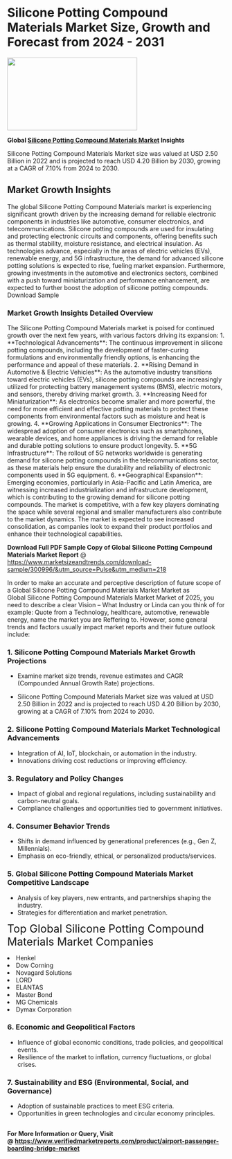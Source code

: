 <H1>Silicone Potting Compound Materials Market Size, Growth and Forecast from 2024 - 2031</H1><img class="aligncenter size-medium wp-image-584254" src="https://thirdeyenews.in/wp-content/uploads/2024/09/Global-Market-Research-300x168.jpeg" alt="" width="300" height="168" /><p><strong>Global&nbsp;<a href="https://www.marketsizeandtrends.com/download-sample/300996/&amp;utm_source=Pulse&amp;utm_medium=218">Silicone Potting Compound Materials Market</a> Insights</strong></p><p>Silicone Potting Compound Materials Market size was valued at USD 2.50 Billion in 2022 and is projected to reach USD 4.20 Billion by 2030, growing at a CAGR of 7.10% from 2024 to 2030.</p><p><h2>Market Growth Insights</h2> The global Silicone Potting Compound Materials market is experiencing significant growth driven by the increasing demand for reliable electronic components in industries like automotive, consumer electronics, and telecommunications. Silicone potting compounds are used for insulating and protecting electronic circuits and components, offering benefits such as thermal stability, moisture resistance, and electrical insulation. As technologies advance, especially in the areas of electric vehicles (EVs), renewable energy, and 5G infrastructure, the demand for advanced silicone potting solutions is expected to rise, fueling market expansion. Furthermore, growing investments in the automotive and electronics sectors, combined with a push toward miniaturization and performance enhancement, are expected to further boost the adoption of silicone potting compounds. Download Sample <h3>Market Growth Insights Detailed Overview</h3> The Silicone Potting Compound Materials market is poised for continued growth over the next few years, with various factors driving its expansion: 1. **Technological Advancements**: The continuous improvement in silicone potting compounds, including the development of faster-curing formulations and environmentally friendly options, is enhancing the performance and appeal of these materials. 2. **Rising Demand in Automotive & Electric Vehicles**: As the automotive industry transitions toward electric vehicles (EVs), silicone potting compounds are increasingly utilized for protecting battery management systems (BMS), electric motors, and sensors, thereby driving market growth. 3. **Increasing Need for Miniaturization**: As electronics become smaller and more powerful, the need for more efficient and effective potting materials to protect these components from environmental factors such as moisture and heat is growing. 4. **Growing Applications in Consumer Electronics**: The widespread adoption of consumer electronics such as smartphones, wearable devices, and home appliances is driving the demand for reliable and durable potting solutions to ensure product longevity. 5. **5G Infrastructure**: The rollout of 5G networks worldwide is generating demand for silicone potting compounds in the telecommunications sector, as these materials help ensure the durability and reliability of electronic components used in 5G equipment. 6. **Geographical Expansion**: Emerging economies, particularly in Asia-Pacific and Latin America, are witnessing increased industrialization and infrastructure development, which is contributing to the growing demand for silicone potting compounds. The market is competitive, with a few key players dominating the space while several regional and smaller manufacturers also contribute to the market dynamics. The market is expected to see increased consolidation, as companies look to expand their product portfolios and enhance their technological capabilities. </p><p><span class=""><strong>Download Full PDF Sample Copy of Global Silicone Potting Compound Materials Market Report</strong> @ <a href="https://www.marketsizeandtrends.com/download-sample/300996/&amp;utm_source=Pulse&amp;utm_medium=218" target="_blank">https://www.marketsizeandtrends.com/download-sample/300996/&amp;utm_source=Pulse&amp;utm_medium=218</a></span></p><p>In order to make an accurate and perceptive description of future scope of a Global&nbsp;Silicone Potting Compound Materials Market Market as Global&nbsp;Silicone Potting Compound Materials Market Market of 2025, you need to describe a clear Vision &ndash; What Industry or Linda can you think of for example: Quote from a Technology, healthcare, automotive, renewable energy, name the market you are Reffering to. However, some general trends and factors usually impact market reports and their future outlook include:</p><h3>1.&nbsp;<strong>Silicone Potting Compound Materials Market Growth Projections</strong></h3><ul><li>Examine market size trends, revenue estimates and CAGR (Compounded Annual Growth Rate) projections.</li><li><p>Silicone Potting Compound Materials Market size was valued at USD 2.50 Billion in 2022 and is projected to reach USD 4.20 Billion by 2030, growing at a CAGR of 7.10% from 2024 to 2030.</p></li></ul><h3>2.&nbsp;<strong>Silicone Potting Compound Materials Market Technological Advancements</strong></h3><ul><li>Integration of AI, IoT, blockchain, or automation in the industry.</li><li>Innovations driving cost reductions or improving efficiency.</li></ul><h3>3.&nbsp;<strong>Regulatory and Policy Changes</strong></h3><ul><li>Impact of global and regional regulations, including sustainability and carbon-neutral goals.</li><li>Compliance challenges and opportunities tied to government initiatives.</li></ul><h3>4.&nbsp;<strong>Consumer Behavior Trends</strong></h3><ul><li>Shifts in demand influenced by generational preferences (e.g., Gen Z, Millennials).</li><li>Emphasis on eco-friendly, ethical, or personalized products/services.</li></ul><h3>5.&nbsp;<strong>Global Silicone Potting Compound Materials Market Competitive Landscape</strong></h3><ul><li>Analysis of key players, new entrants, and partnerships shaping the industry.</li><li>Strategies for differentiation and market penetration.</li></ul><p data-pm-slice="1 1 []"><span style="color: inherit; font-family: inherit; font-size: 25px;">Top Global Silicone Potting Compound Materials Market Companies</span></p><div class="" data-test-id=""><p><li>Henkel</li><li> Dow Corning</li><li> Novagard Solutions</li><li> LORD</li><li> ELANTAS</li><li> Master Bond</li><li> MG Chemicals</li><li> Dymax Corporation</li></p></div><h3>6.&nbsp;<strong>Economic and Geopolitical Factors</strong></h3><ul><li>Influence of global economic conditions, trade policies, and geopolitical events.</li><li>Resilience of the market to inflation, currency fluctuations, or global crises.</li></ul><h3>7.&nbsp;<strong>Sustainability and ESG (Environmental, Social, and Governance)</strong></h3><ul><li>Adoption of sustainable practices to meet ESG criteria.</li><li>Opportunities in green technologies and circular economy principles.</li></ul><h2><strong style="font-size: 14px;">For More Information or Query, Visit @&nbsp;</strong><a style="background-color: #ffffff; font-size: 14px;" href="https://www.marketsizeandtrends.com/report/silicone-potting-compound-materials-market/" target="_blank">https://www.verifiedmarketreports.com/product/airport-passenger-boarding-bridge-market</a></h2>
